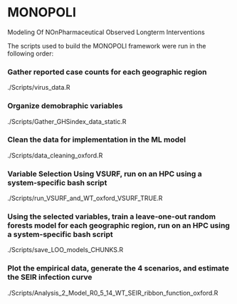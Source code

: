 # MONOPOLI
Modeling Of NOnPharmaceutical Observed Longterm Interventions

The scripts used to build the MONOPOLI framework were run in the following order:

### Gather reported case counts for each geographic region
./Scripts/virus_data.R

### Organize demobraphic variables
./Scripts/Gather_GHSindex_data_static.R

### Clean the data for implementation in the ML model
./Scripts/data_cleaning_oxford.R

### Variable Selection Using VSURF, run on an HPC using a system-specific bash script
./Scripts/run_VSURF_and_WT_oxford_VSURF_TRUE.R

### Using the selected variables, train a leave-one-out random forests model for each geographic region, run on an HPC using a system-specific bash script
./Scripts/save_LOO_models_CHUNKS.R

### Plot the empirical data, generate the 4 scenarios, and estimate the SEIR infection curve
./Scripts/Analysis_2_Model_R0_5_14_WT_SEIR_ribbon_function_oxford.R
